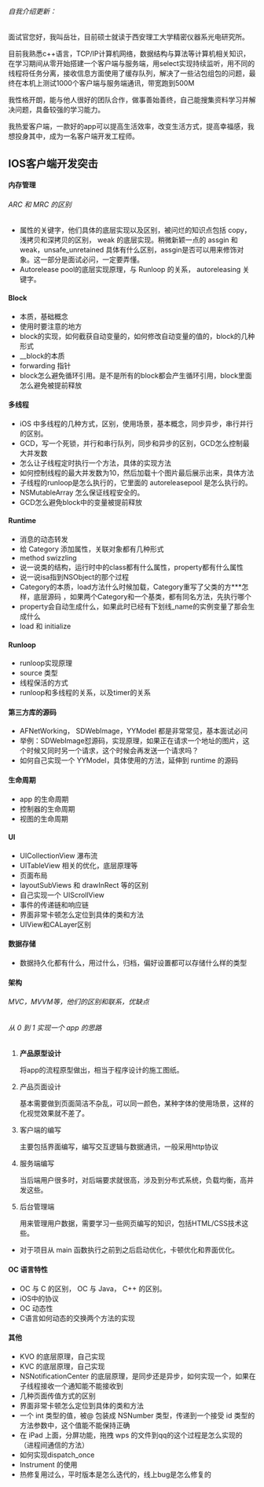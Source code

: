 ###### 自我介绍更新：

面试官您好，我叫岳壮，目前硕士就读于西安理工大学精密仪器系光电研究所。

目前我熟悉c++语言，TCP/IP计算机网络，数据结构与算法等计算机相关知识，在学习期间从零开始搭建一个客户端与服务端，用select实现持续监听，用不同的线程将任务分离，接收信息方面使用了缓存队列，解决了一些沾包组包的问题，最终在本机上测试1000个客户端与服务端通讯，带宽跑到500M

我性格开朗，能与他人很好的团队合作，做事善始善终，自己能搜集资料学习并解决问题，具备较强的学习能力。

我热爱客户端，一款好的app可以提高生活效率，改变生活方式，提高幸福感，我想投身其中，成为一名客户端开发工程师。

## IOS客户端开发突击

#### 内存管理 

######  ARC 和 MRC 的区别 



-  属性的关键字，他们具体的底层实现以及区别，被问烂的知识点包括 copy， 浅拷贝和深拷贝的区别， weak 的底层实现。稍微新颖一点的 assgin 和 weak，unsafe_unretained 具体有什么区别，assgin是否可以用来修饰对象。这一部分是面试必问，一定要弄懂。 
-  Autorelease pool的底层实现原理，与 Runloop 的关系， autoreleasing 关键字。 

####  Block 

-  本质，基础概念 
-  使用时要注意的地方 
-  block的实现，如何截获自动变量的，如何修改自动变量的值的，block的几种形式 
-  __block的本质 
-  forwarding 指针 
-  block怎么避免循环引用。是不是所有的block都会产生循环引用，block里面怎么避免被提前释放 

####  多线程 

-  iOS 中多线程的几种方式，区别，使用场景，基本概念，同步异步，串行并行的区别。 
-  GCD，写一个死锁，并行和串行队列，同步和异步的区别，GCD怎么控制最大并发数 
-  怎么让子线程定时执行一个方法，具体的实现方法 
-  如何控制线程的最大并发数为10，然后加载十个图片最后展示出来，具体方法 
-  子线程的runloop是怎么执行的，它里面的 autoreleasepool 是怎么执行的。 
-  NSMutableArray 怎么保证线程安全的。 
-  GCD怎么避免block中的变量被提前释放 

####  Runtime 

-  消息的动态转发 
-  给 Category 添加属性，关联对象都有几种形式 
-  method swizzling 
-  说一说类的结构，运行时中的class都有什么属性，property都有什么属性 
-  说一说isa指到NSObject的那个过程 
-  Category的本质，load方法什么时候加载，Category重写了父类的方***怎样，底层源码 ，如果两个Category和一个基类，都有同名方法，先执行哪个 
-  property会自动生成什么，如果此时已经有下划线_name的实例变量了那会生成什么 
-  load 和 initialize 

####  Runloop 

-  runloop实现原理 
-  source 类型 
-  线程保活的方式 
-  runloop和多线程的关系，以及timer的关系 

####  第三方库的源码 

-  AFNetWorking， SDWebImage，YYModel 都是非常常见，基本面试必问 
-  举例：SDWebImage怼源码，实现原理，如果正在请求一个地址的图片，这个时候又同时另一个请求，这个时候会再发送一个请求吗？ 
-  如何自己实现一个 YYModel，具体使用的方法，延伸到 runtime 的源码 

####  生命周期 

-  app 的生命周期 
-  控制器的生命周期 
-  视图的生命周期 

####  UI 

-  UICollectionView 瀑布流 
-  UITableView 相关的优化，底层原理等 
-  页面布局 
-  layoutSubViews 和 drawInRect 等的区别 
-  自己实现一个 UIScrollView 
-  事件的传递链和响应链 
-  界面非常卡顿怎么定位到具体的类和方法 
-  UIView和CALayer区别 

####  数据存储 

-  数据持久化都有什么，用过什么，归档，偏好设置都可以存储什么样的类型 

####  架构 

######  MVC，MVVM等，他们的区别和联系，优缺点 



######  从 0 到 1 实现一个 app 的思路 

1. **产品原型设计**

   将app的流程原型做出，相当于程序设计的施工图纸。

2. 产品页面设计

   基本需要做到页面简洁不杂乱，可以同一颜色，某种字体的使用场景，这样的化视觉效果就不差了。

3. 客户端的编写

   主要包括界面编写，编写交互逻辑与数据通讯，一般采用http协议

4. 服务端编写

   当后端用户很多时，对后端要求就很高，涉及到分布式系统，负载均衡，高并发这些。

5. 后台管理端

   用来管理用户数据，需要学习一些网页编写的知识，包括HTML/CSS技术这些。

-  对于项目从 main 函数执行之前到之后启动优化，卡顿优化和界面优化。 

####  OC 语言特性 

-  OC 与 C 的区别， OC 与 Java， C++ 的区别。 
-  iOS中的协议 
-  OC 动态性 
-  C语言如何动态的交换两个方法的实现 

####  其他 

-  KVO 的底层原理，自己实现 
-  KVC 的底层原理，自己实现 
-  NSNotificationCenter 的底层原理，是同步还是异步，如何实现一个，如果在子线程接收一个通知能不能接收到 
-  几种页面传值方式的区别 
-  界面非常卡顿怎么定位到具体的类和方法 
-  一个 int 类型的值，被@ 包装成 NSNumber 类型，传递到一个接受 id 类型的方法参数中，这个值能不能保持正确 
-  在 iPad 上面，分屏功能，拖拽 wps 的文件到qq的这个过程是怎么实现的（进程间通信的方法） 
-  如何实现dispatch_once 
-  Instrument 的使用 
-  热修复用过么，平时版本是怎么迭代的，线上bug是怎么修复的